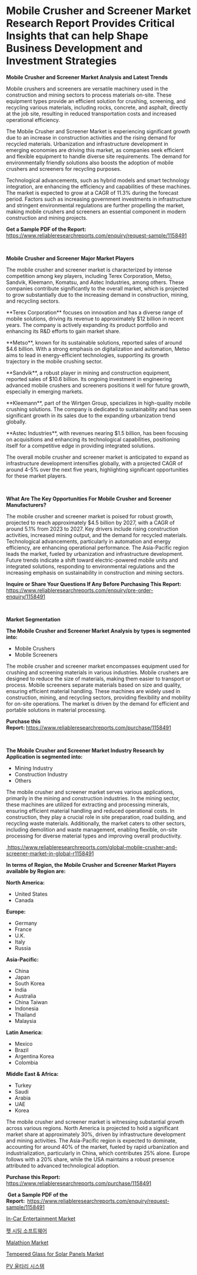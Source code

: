 <p><h1>Mobile Crusher and Screener Market Research Report Provides Critical Insights that can help Shape Business Development and Investment Strategies</h1></p><p><strong>Mobile Crusher and Screener Market Analysis and Latest Trends</strong></p>
<p><p>Mobile crushers and screeners are versatile machinery used in the construction and mining sectors to process materials on-site. These equipment types provide an efficient solution for crushing, screening, and recycling various materials, including rocks, concrete, and asphalt, directly at the job site, resulting in reduced transportation costs and increased operational efficiency.</p><p>The Mobile Crusher and Screener Market is experiencing significant growth due to an increase in construction activities and the rising demand for recycled materials. Urbanization and infrastructure development in emerging economies are driving this market, as companies seek efficient and flexible equipment to handle diverse site requirements. The demand for environmentally friendly solutions also boosts the adoption of mobile crushers and screeners for recycling purposes.</p><p>Technological advancements, such as hybrid models and smart technology integration, are enhancing the efficiency and capabilities of these machines. The market is expected to grow at a CAGR of 11.3% during the forecast period. Factors such as increasing government investments in infrastructure and stringent environmental regulations are further propelling the market, making mobile crushers and screeners an essential component in modern construction and mining projects.</p></p>
<p><strong>Get a Sample PDF of the Report:&nbsp;</strong> <a href="https://www.reliableresearchreports.com/enquiry/request-sample/1158491">https://www.reliableresearchreports.com/enquiry/request-sample/1158491</a></p>
<p>&nbsp;</p>
<p><strong>Mobile Crusher and Screener Major Market Players</strong></p>
<p><p>The mobile crusher and screener market is characterized by intense competition among key players, including Terex Corporation, Metso, Sandvik, Kleemann, Komatsu, and Astec Industries, among others. These companies contribute significantly to the overall market, which is projected to grow substantially due to the increasing demand in construction, mining, and recycling sectors.</p><p>**Terex Corporation** focuses on innovation and has a diverse range of mobile solutions, driving its revenue to approximately $12 billion in recent years. The company is actively expanding its product portfolio and enhancing its R&D efforts to gain market share.</p><p>**Metso**, known for its sustainable solutions, reported sales of around $4.6 billion. With a strong emphasis on digitalization and automation, Metso aims to lead in energy-efficient technologies, supporting its growth trajectory in the mobile crushing sector.</p><p>**Sandvik**, a robust player in mining and construction equipment, reported sales of $10.6 billion. Its ongoing investment in engineering advanced mobile crushers and screeners positions it well for future growth, especially in emerging markets.</p><p>**Kleemann**, part of the Wirtgen Group, specializes in high-quality mobile crushing solutions. The company is dedicated to sustainability and has seen significant growth in its sales due to the expanding urbanization trend globally.</p><p>**Astec Industries**, with revenues nearing $1.5 billion, has been focusing on acquisitions and enhancing its technological capabilities, positioning itself for a competitive edge in providing integrated solutions.</p><p>The overall mobile crusher and screener market is anticipated to expand as infrastructure development intensifies globally, with a projected CAGR of around 4-5% over the next five years, highlighting significant opportunities for these market players.</p></p>
<p>&nbsp;</p>
<p><strong>What Are The Key Opportunities For Mobile Crusher and Screener Manufacturers?</strong></p>
<p><p>The mobile crusher and screener market is poised for robust growth, projected to reach approximately $4.5 billion by 2027, with a CAGR of around 5.1% from 2023 to 2027. Key drivers include rising construction activities, increased mining output, and the demand for recycled materials. Technological advancements, particularly in automation and energy efficiency, are enhancing operational performance. The Asia-Pacific region leads the market, fueled by urbanization and infrastructure development. Future trends indicate a shift toward electric-powered mobile units and integrated solutions, responding to environmental regulations and the increasing emphasis on sustainability in construction and mining sectors.</p></p>
<p><strong>Inquire or Share Your Questions If Any Before Purchasing This Report:</strong> <a href="https://www.reliableresearchreports.com/enquiry/pre-order-enquiry/1158491">https://www.reliableresearchreports.com/enquiry/pre-order-enquiry/1158491</a></p>
<p>&nbsp;</p>
<p><strong>Market Segmentation</strong></p>
<p><strong>The Mobile Crusher and Screener Market Analysis by types is segmented into:</strong></p>
<p><ul><li>Mobile Crushers</li><li>Mobile Screeners</li></ul></p>
<p><p>The mobile crusher and screener market encompasses equipment used for crushing and screening materials in various industries. Mobile crushers are designed to reduce the size of materials, making them easier to transport or process. Mobile screeners separate materials based on size and quality, ensuring efficient material handling. These machines are widely used in construction, mining, and recycling sectors, providing flexibility and mobility for on-site operations. The market is driven by the demand for efficient and portable solutions in material processing.</p></p>
<p><strong>Purchase this Report:&nbsp;</strong><a href="https://www.reliableresearchreports.com/purchase/1158491">https://www.reliableresearchreports.com/purchase/1158491</a></p>
<p>&nbsp;</p>
<p><strong>The Mobile Crusher and Screener Market Industry Research by Application is segmented into:</strong></p>
<p><ul><li>Mining Industry</li><li>Construction Industry</li><li>Others</li></ul></p>
<p><p>The mobile crusher and screener market serves various applications, primarily in the mining and construction industries. In the mining sector, these machines are utilized for extracting and processing minerals, ensuring efficient material handling and reduced operational costs. In construction, they play a crucial role in site preparation, road building, and recycling waste materials. Additionally, the market caters to other sectors, including demolition and waste management, enabling flexible, on-site processing for diverse material types and improving overall productivity.</p></p>
<p><a href="https://www.reliableresearchreports.com/global-mobile-crusher-and-screener-market-in-global-r1158491">&nbsp;https://www.reliableresearchreports.com/global-mobile-crusher-and-screener-market-in-global-r1158491</a></p>
<p><strong>In terms of Region, the Mobile Crusher and Screener Market Players available by Region are:</strong></p>
<p>
    <p> <strong> North America: </strong>
        <ul>
            <li>United States</li>
            <li>Canada</li>
        </ul>
        </p> 
    <p> <strong> Europe: </strong>
        <ul>
            <li>Germany</li>
            <li>France</li>
            <li>U.K.</li>
            <li>Italy</li>
            <li>Russia</li>
        </ul>
        </p> 
    <p> <strong> Asia-Pacific: </strong>
        <ul>
            <li>China</li>
            <li>Japan</li>
            <li>South Korea</li>
            <li>India</li>
            <li>Australia</li>
            <li>China Taiwan</li>
            <li>Indonesia</li>
            <li>Thailand</li>
            <li>Malaysia</li>
        </ul>
        </p> 
    <p> <strong> Latin America: </strong>
        <ul>
            <li>Mexico</li>
            <li>Brazil</li>
            <li>Argentina Korea</li>
            <li>Colombia</li>
        </ul>
        </p> 
    <p> <strong> Middle East & Africa: </strong>
        <ul>
            <li>Turkey</li>
            <li>Saudi</li>
            <li>Arabia</li>
            <li>UAE</li>
            <li>Korea</li>
        </ul>
    </p>
    </p>
<p><p>The mobile crusher and screener market is witnessing substantial growth across various regions. North America is projected to hold a significant market share at approximately 30%, driven by infrastructure development and mining activities. The Asia-Pacific region is expected to dominate, accounting for around 40% of the market, fueled by rapid urbanization and industrialization, particularly in China, which contributes 25% alone. Europe follows with a 20% share, while the USA maintains a robust presence attributed to advanced technological adoption.</p></p>
<p><strong>Purchase this Report: </strong><a href="https://www.reliableresearchreports.com/purchase/1158491">https://www.reliableresearchreports.com/purchase/1158491</a></p>
<p>&nbsp;<strong>Get a Sample PDF of the Report:&nbsp;&nbsp;</strong><a href="https://www.reliableresearchreports.com/enquiry/request-sample/1158491">https://www.reliableresearchreports.com/enquiry/request-sample/1158491</a></p>
<p><strong></strong></p>
<p><p><a href="https://github.com/MarciaRunte/Market-Research-Report-List-1/blob/main/in-car-entertainment-market.md">In-Car Entertainment Market</a></p><p><a href="https://medium.com/@darianswift1922_33282/pet-sitting-software-market-%EC%9D%98-%EA%B8%80%EB%A1%9C%EB%B2%8C-%EC%8B%9C%EC%9E%A5-%EA%B0%9C%EC%9A%94%EB%8A%94-%EC%A0%84-%EC%84%B8%EA%B3%84-%EB%B0%8F-%EC%A3%BC%EC%9A%94-%EC%8B%9C%EC%9E%A5%EC%9D%98-%EC%82%B0%EC%97%85%EC%97%90-%EC%98%81%ED%96%A5%EC%9D%84-%EB%AF%B8%EC%B9%98%EB%8A%94-%EC%A3%BC%EC%9A%94-%ED%8A%B8%EB%A0%8C%EB%93%9C%EC%97%90-%EB%8C%80%ED%95%9C-%EB%8F%85%ED%8A%B9%ED%95%9C-%EA%B4%80%EC%A0%90%EC%9D%84-%EC%A0%9C%EA%B3%B5%ED%95%A9%EB%8B%88%EB%8B%A4-604621ff8cf4">펫 시팅 소프트웨어</a></p><p><a href="https://www.linkedin.com/pulse/global-malathion-market-landscape-future-trends-strategic-b4tre?trackingId=ZO8BH532RRaRvnU9L4xMKg%3D%3D">Malathion Market</a></p><p><a href="https://issuu.com/reportprime-2/docs/tempered-glass-for-solar-panels-mar_e9d76852dec9e3">Tempered Glass for Solar Panels Market</a></p><p><a href="https://medium.com/@darianswift1922_33282/pv-fence-system-market-%EC%9D%98-%EA%B8%80%EB%A1%9C%EB%B2%8C-%EC%8B%9C%EC%9E%A5-%EA%B0%9C%EC%9A%94%EB%8A%94-%EC%A0%84-%EC%84%B8%EA%B3%84-%EB%B0%8F-%EC%A3%BC%EC%9A%94-%EC%8B%9C%EC%9E%A5%EC%9D%98-%EC%82%B0%EC%97%85%EC%97%90-%EC%98%81%ED%96%A5%EC%9D%84-%EB%AF%B8%EC%B9%98%EB%8A%94-%EC%A3%BC%EC%9A%94-%ED%8A%B8%EB%A0%8C%EB%93%9C%EC%97%90-%EB%8C%80%ED%95%9C-%EB%8F%85%ED%8A%B9%ED%95%9C-%EA%B4%80%EC%A0%90%EC%9D%84-%EC%A0%9C%EA%B3%B5%ED%95%A9%EB%8B%88%EB%8B%A4-226e1eb42983">PV 울타리 시스템</a></p></p>